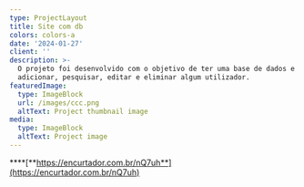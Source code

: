 ```yaml
---
type: ProjectLayout
title: Site com db
colors: colors-a
date: '2024-01-27'
client: ''
description: >-
  O projeto foi desenvolvido com o objetivo de ter uma base de dados e conseguir
  adicionar, pesquisar, editar e eliminar algum utilizador.
featuredImage:
  type: ImageBlock
  url: /images/ccc.png
  altText: Project thumbnail image
media:
  type: ImageBlock
  altText: Project image
---
```

\*\*\*\*[**https://encurtador.com.br/nQ7uh**](https://encurtador.com.br/nQ7uh)

